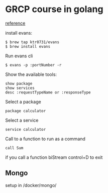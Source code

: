 # GRCP course in golang


[reference](https://www.udemy.com/course/grpc-golang/)



install evans:

    $ brew tap ktr0731/evans
    $ brew install evans

Run evans cli

    $ evans -p :portNumber -r 

Show the available tools:

    show package
    show services
    desc :requestTypeName or :responseType

Select a package

    package calculator

Select a service

    service calculator

Call to a function to run as a command

    call Sum

if you call a function biStream control+D to exit

## Mongo

setup in /docker/mongo/